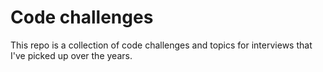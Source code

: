 # Code challenges

This repo is a collection of code challenges and topics for interviews that I've picked up over the years.
